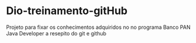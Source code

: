 # Dio-treinamento-gitHub
Projeto para fixar os conhecimentos adquiridos no no programa Banco PAN Java Developer a resepito do git e github
